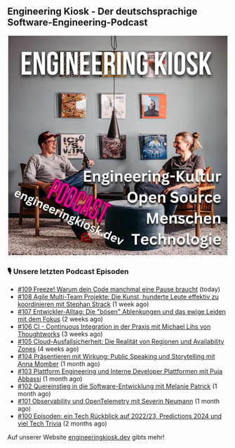 ## Engineering Kiosk - Der deutschsprachige Software-Engineering-Podcast

<p align="center">
  <img width="500" height="500" src="https://github.com/EngineeringKiosk/.github/blob/main/images/podcast_square.jpg" alt="Engineering Kiosk Podcast" title="Engineering Kiosk Podcast">
</p>

### 🎙️ Unsere letzten Podcast Episoden


- [#109 Freeze! Warum dein Code manchmal eine Pause braucht](https://engineeringkiosk.dev) (today)
- [#108 Agile Multi-Team Projekte: Die Kunst, hunderte Leute effektiv zu koordinieren mit Stephan Strack](https://engineeringkiosk.dev) (1 week ago)
- [#107 Entwickler-Alltag: Die &#34;bösen&#34; Ablenkungen und das ewige Leiden mit dem Fokus](https://engineeringkiosk.dev) (2 weeks ago)
- [#106 CI - Continuous Integration in der Praxis mit Michael Lihs von Thoughtworks](https://engineeringkiosk.dev) (3 weeks ago)
- [#105 Cloud-Ausfallsicherheit: Die Realität von Regionen und Availability Zones](https://engineeringkiosk.dev) (4 weeks ago)
- [#104 Präsentieren mit Wirkung: Public Speaking und Storytelling mit Anna Momber](https://engineeringkiosk.dev) (1 month ago)
- [#103 Plattform Engineering und Interne Developer Plattformen mit Puja Abbassi](https://engineeringkiosk.dev) (1 month ago)
- [#102 Quereinstieg in die Software-Entwicklung mit Melanie Patrick](https://engineeringkiosk.dev) (1 month ago)
- [#101 Observability und OpenTelemetry mit Severin Neumann](https://engineeringkiosk.dev) (1 month ago)
- [#100 Episoden: ein Tech Rückblick auf 2022/23, Predictions 2024 und viel Tech Trivia](https://engineeringkiosk.dev) (2 months ago)

Auf unserer Website [engineeringkiosk.dev](https://engineeringkiosk.dev/) gibts mehr!
